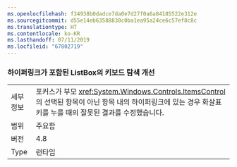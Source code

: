 ```yaml
---
ms.openlocfilehash: f34938b0dadce7da0e7d27f0a6a84185522e312e
ms.sourcegitcommit: d55e14eb63588830c0ba1ea95a24ce6c57ef8c8c
ms.translationtype: HT
ms.contentlocale: ko-KR
ms.lasthandoff: 07/11/2019
ms.locfileid: "67802719"
---
```

### <a name="keyboard-navigation-improvement-in-listbox-with-hyperlinks"></a>하이퍼링크가 포함된 ListBox의 키보드 탐색 개선

|   |   |
|---|---|
|세부 정보|포커스가 부모 <xref:System.Windows.Controls.ItemsControl>의 선택된 항목이 아닌 항목 내의 하이퍼링크에 있는 경우 화살표 키를 누를 때의 잘못된 결과를 수정했습니다.|
|범위|주요함|
|버전|4.8|
|Type|런타임|

